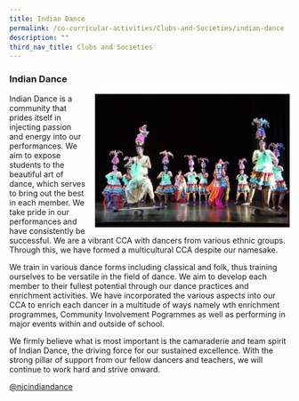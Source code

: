 ```yaml
---
title: Indian Dance
permalink: /co-curricular-activities/Clubs-and-Societies/indian-dance
description: ""
third_nav_title: Clubs and Societies
---
```

### Indian Dance

<img src="/images/indiandance1.png" style="width:350px;height:240px;margin-left:15px;" align = "right"> Indian Dance is a community that prides itself in injecting passion and energy into our performances. We aim to expose students to the beautiful art of dance, which serves to bring out the best in each member. We take pride in our performances and have consistently be successful. We are a vibrant CCA with dancers from various ethnic groups. Through this, we have formed a multicultural CCA despite our namesake.

We train in various dance forms including classical and folk, thus training ourselves to be versatile in the field of dance. We aim to develop each member to their fullest potential through our dance practices and enrichment activities. We have incorporated the various aspects into our CCA to enrich each dancer in a multitude of ways namely wth enrichment programmes, Community Involvement Pogrammes as well as performing in major events within and outside of school.

We firmly believe what is most important is the camaraderie and team spirit of Indian Dance, the driving force for our sustained excellence. With the strong pillar of support from our fellow dancers and teachers, we will continue to work hard and strive onward.

[@njcindiandance](https://www.instagram.com/njcindiandance/?hl=en)